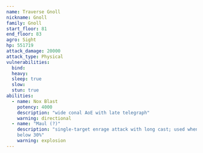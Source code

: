 ```yaml
---
name: Traverse Gnoll
nickname: Gnoll
family: Gnoll
start_floor: 81
end_floor: 83
agro: Sight
hp: 551719
attack_damage: 20000
attack_type: Physical
vulnerabilities:
  bind: 
  heavy: 
  sleep: true
  slow: 
  stun: true
abilities:
  - name: Nox Blast
    potency: 4000
    description: "wide conal AoE with late telegraph"
    warning: directional
  - name: "Maul (?)"
    description: "single-target enrage attack with long cast; used when HP goes
    below 30%"
    warning: explosion
---
```

